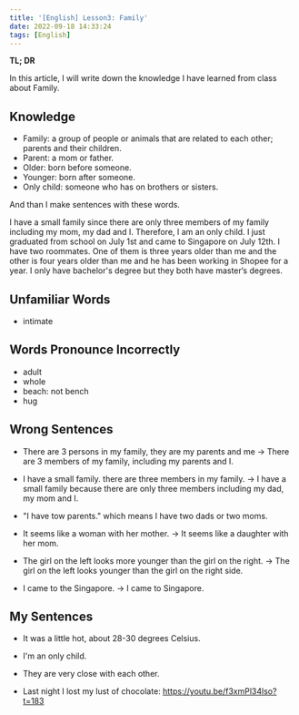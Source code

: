 ```yaml
---
title: '[English] Lesson3: Family'
date: 2022-09-18 14:33:24
tags: [English]
---
```




**TL; DR**



In this article, I will write down the knowledge I have learned from class about Family.



<!--more-->



## Knowledge



+ Family: a group of people or animals that are related to each other; parents and their children.
+ Parent: a mom or father.
+ Older: born before someone.
+ Younger: born after someone.
+ Only child: someone who has on brothers or sisters.



And than I make sentences with these words.

I have a small family since there are only three members of my family including my mom, my dad and I. Therefore, I am an only child. I just graduated from school on July 1st and came to Singapore on July 12th. I have two roommates. One of them is three years older than me and the other is four years older than me and he has been working in Shopee for a year. I only have bachelor's degree but they both have master‘s degrees.



## Unfamiliar Words



+ intimate



## Words Pronounce Incorrectly



+ adult
+ whole  
+ beach: not bench
+ hug



## Wrong Sentences



+ There are 3 persons in my family, they are my parents and me -> There are 3 members of my family, including my parents and I.

+ I have a small family. there are three members in my family. -> I have a small family because there are only three members including my dad, my mom and I.

+ "I have tow parents." which means I have two dads or two moms.

+ It seems like a woman with her mother. -> It seems like a daughter with her mom.

+ The girl on the left looks more younger than the girl on the right. -> The girl on the left looks younger than the girl on the right side.

+ I came to the Singapore. -> I came to Singapore.



## My Sentences



+ It was a little hot, about 28-30 degrees Celsius.

+ I'm an only child.

+ They are very close with each other.

+ Last night I lost my lust of chocolate: https://youtu.be/f3xmPl34lso?t=183



